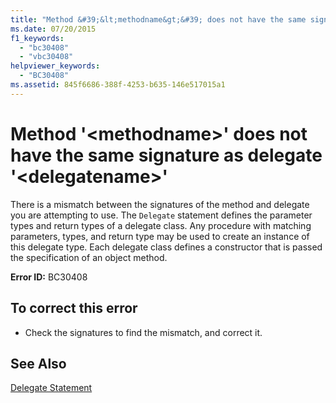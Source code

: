 ```yaml
---
title: "Method &#39;&lt;methodname&gt;&#39; does not have the same signature as delegate &#39;&lt;delegatename&gt;&#39;"
ms.date: 07/20/2015
f1_keywords: 
  - "bc30408"
  - "vbc30408"
helpviewer_keywords: 
  - "BC30408"
ms.assetid: 845f6686-388f-4253-b635-146e517015a1
---
```

# Method &#39;&lt;methodname&gt;&#39; does not have the same signature as delegate &#39;&lt;delegatename&gt;&#39;
There is a mismatch between the signatures of the method and delegate you are attempting to use. The `Delegate` statement defines the parameter types and return types of a delegate class. Any procedure with matching parameters, types, and return type may be used to create an instance of this delegate type. Each delegate class defines a constructor that is passed the specification of an object method.  
  
 **Error ID:** BC30408  
  
## To correct this error  
  
- Check the signatures to find the mismatch, and correct it.  
  
## See Also  
 [Delegate Statement](../../visual-basic/language-reference/statements/delegate-statement.md)
